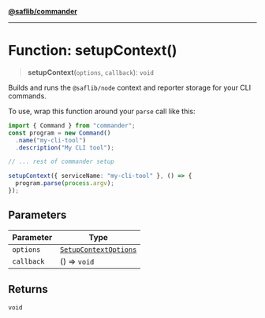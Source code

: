 [**@saflib/commander**](../index.md)

***

# Function: setupContext()

> **setupContext**(`options`, `callback`): `void`

Builds and runs the `@saflib/node` context and reporter storage for your CLI commands.

To use, wrap this function around your `parse` call like this:

```ts
import { Command } from "commander";
const program = new Command()
  .name("my-cli-tool")
  .description("My CLI tool");

// ... rest of commander setup

setupContext({ serviceName: "my-cli-tool" }, () => {
  program.parse(process.argv);
});
```

## Parameters

| Parameter | Type |
| ------ | ------ |
| `options` | [`SetupContextOptions`](../interfaces/SetupContextOptions.md) |
| `callback` | () => `void` |

## Returns

`void`

